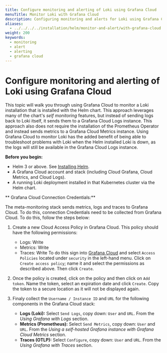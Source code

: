 ```yaml
---
title: Configure monitoring and alerting of Loki using Grafana Cloud
menuTitle: Monitor Loki with Grafana Cloud
description: Configuring monitoring and alerts for Loki using Grafana Cloud.
aliases:
  - ../../../../installation/helm/monitor-and-alert/with-grafana-cloud
weight: 200
keywords:
  - monitoring
  - alert
  - alerting
  - grafana cloud
---
```


# Configure monitoring and alerting of Loki using Grafana Cloud

This topic will walk you through using Grafana Cloud to monitor a Loki installation that is installed with the Helm chart. This approach leverages many of the chart's _self monitoring_ features, but instead of sending logs back to Loki itself, it sends them to a Grafana Cloud Logs instance. This approach also does not require the installation of the Prometheus Operator and instead sends metrics to a Grafana Cloud Metrics instance. Using Grafana Cloud to monitor Loki has the added benefit of being able to troubleshoot problems with Loki when the Helm installed Loki is down, as the logs will still be available in the Grafana Cloud Logs instance.

**Before you begin:**

- Helm 3 or above. See [Installing Helm](https://helm.sh/docs/intro/install/).
- A Grafana Cloud account and stack (including Cloud Grafana, Cloud Metrics, and Cloud Logs).
- A running Loki deployment installed in that Kubernetes cluster via the Helm chart.


** Grafana Cloud Connection Credentials:**

The meta-monitoring stack sends metrics, logs and traces to Grafana Cloud. To do this, connection Credentials need to be collected from Grafana Cloud. To do this, follow the steps below:

1. Create a new Cloud Access Policy in Grafana Cloud. This policy should have the following permissions:
   - Logs: Write
   - Metrics: Write
   - Traces: Write
  To do this sign into [Grafana Cloud](https://grafana.com/auth/sign-in/) and select  `Access Policies` located under `security` in the left-hand menu. Click on `Create access policy`; name it and select the permissions as described above. Then click `Create`.

1. Once the policy is created, click on the policy and then click on `Add token`. Name the token, select an expiration date and click `Create`. Copy the token to a secure location as it will not be displayed again.

1. Finaly collect the `Username / Instance ID` and `URL` for the following components in the Grafana Cloud stack:
   - **Logs (Loki):** Select `Send Logs`, copy down: `User` and `URL`. From the *Using Grafana with Logs* section.
   - **Metrics (Prometheus):** Select `Send Metrics`, copy down: `User` and `URL`. From the *Using a self-hosted Grafana instance with Grafana Cloud Metrics* section.
   - **Traces (OTLP):** Select `Configure`, copy down: `User` and `URL`. From the *Using Grafana with Traces* section.




